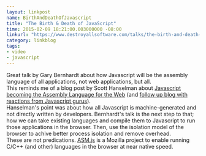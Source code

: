 ```yaml
---
layout: linkpost
name: BirthAndDeathOfJavascript
title: "The Birth & Death of JavaScript"
time: 2015-02-09 18:21:00.003000000 -08:00
linkurl: "https://www.destroyallsoftware.com/talks/the-birth-and-death-of-javascript"
category: linkblog
tags:
- video
- javascript
---
```


<p>
    Great talk by Gary Bernhardt about how Javascript will be the assembly language of all applications, not web applications, but all. <br />
    This reminds me of a blog post by Scott Hanselman about <a href="http://www.hanselman.com/blog/JavaScriptIsAssemblyLanguageForTheWebSematicMarkupIsDeadCleanVsMachinecodedHTML.aspx" target="_blank">Javascript becoming the Assembly Language for the Web</a> (and <a href="http://www.hanselman.com/blog/JavaScriptisAssemblyLanguagefortheWebPart2MadnessorjustInsanity.aspx" target="_blank">follow up blog with reactions from Javascript gurus</a>).<br/>
    Hanselman's point was about how all Javascript is machine-generated and not directly written by developers. Bernhardt's talk is the next step to that; how we can take existing languages and compile them to Javascript to run those applications in the browser. Then, use the isolation model of the browser to achive better process isolation and remove overhead.<br/>
    These are not predications. <a href="http://asmjs.org/" target="_blank">ASM.js</a> is a Mozilla project to enable running C/C++ (and other) languages in the browser at near native speed.
</p>
